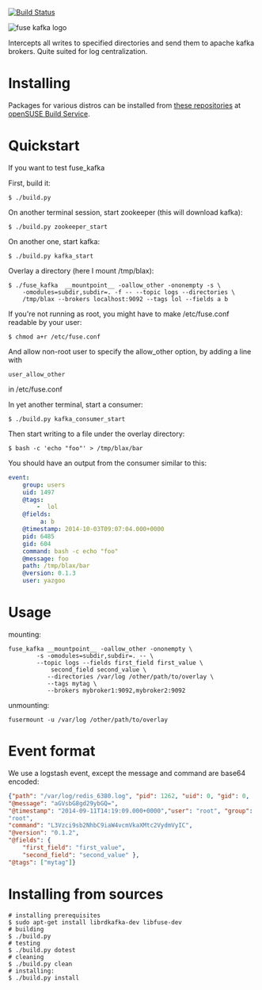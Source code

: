 [![Build Status](https://travis-ci.org/yazgoo/fuse_kafka.svg?branch=master)](https://travis-ci.org/yazgoo/fuse_kafka)

![fuse kafka logo](https://raw.githubusercontent.com/yazgoo/fuse_kafka/master/graphics/fuse_kafka_logo.png "Logo")

Intercepts all writes to specified directories and send them 
to apache kafka brokers.  Quite suited for log centralization.

Installing
==========

Packages for various distros can be installed from [these repositories](http://download.opensuse.org/repositories/home:/yazgoo/) at [openSUSE Build Service](https://build.opensuse.org/package/show/home:yazgoo/fuse_kafka).


Quickstart
==========

If you want to test fuse\_kafka

First, build it:

    $ ./build.py

On another terminal session, start zookeeper (this will download kafka):

    $ ./build.py zookeeper_start

On another one, start kafka:

    $ ./build.py kafka_start

Overlay a directory (here I mount /tmp/blax):

    $ ./fuse_kafka  __mountpoint__ -oallow_other -ononempty -s \
        -omodules=subdir,subdir=. -f -- --topic logs --directories \
        /tmp/blax --brokers localhost:9092 --tags lol --fields a b

If you're not running as root, you might have to make 
/etc/fuse.conf readable by your user:

    $ chmod a+r /etc/fuse.conf

And allow non-root user to specify the allow\_other option, by adding
a line with

    user_allow_other

in /etc/fuse.conf

In yet another terminal, start a consumer:

    $ ./build.py kafka_consumer_start

Then start writing to a file under the overlay directory:

    $ bash -c 'echo "foo"' > /tmp/blax/bar

You should have an output from the consumer similar to this:

```yaml
event:
    group: users
    uid: 1497
    @tags:
        -  lol
    @fields:
         a: b
    @timestamp: 2014-10-03T09:07:04.000+0000
    pid: 6485
    gid: 604
    command: bash -c echo "foo"
    @message: foo
    path: /tmp/blax/bar
    @version: 0.1.3
    user: yazgoo
```

Usage
=====

mounting:

```shell
fuse_kafka __mountpoint__ -oallow_other -ononempty \
        -s -omodules=subdir,subdir=. -- \
        --topic logs --fields first_field first_value \
            second_field second_value \
           --directories /var/log /other/path/to/overlay \
           --tags mytag \
           --brokers mybroker1:9092,mybroker2:9092
```
unmounting:

```shell
fusermount -u /var/log /other/path/to/overlay
```

Event format
============

We use a logstash event, except the message and command are base64 encoded:

```json
{"path": "/var/log/redis_6380.log", "pid": 1262, "uid": 0, "gid": 0,
"@message": "aGVsbG8gd29ybGQ=",
"@timestamp": "2014-09-11T14:19:09.000+0000","user": "root", "group":
"root",
"command": "L3Vzci9sb2NhbC9iaW4vcmVkaXMtc2VydmVyIC",
"@version": "0.1.2",
"@fields": {
    "first_field": "first_value",
    "second_field": "second_value" },
"@tags": ["mytag"]}
```

Installing from sources
=======================

    # installing prerequisites
    $ sudo apt-get install librdkafka-dev libfuse-dev
    # building
    $ ./build.py 
    # testing
    $ ./build.py dotest
    # cleaning
    $ ./build.py clean
    # installing:
    $ ./build.py install

